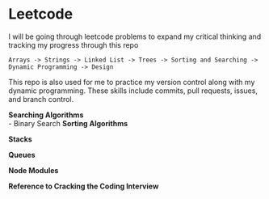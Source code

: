 # Leetcode

I will be going through leetcode problems to expand my critical thinking and tracking my progress through this repo

    
    Arrays -> Strings -> Linked List -> Trees -> Sorting and Searching -> Dynamic Programming -> Design


This repo is also used for me to practice my version control along with my dynamic programming.
These skills include commits, pull requests, issues, and branch control.

__Searching Algorithms__ <br />
    - Binary Search
__Sorting Algorithms__ <br />

__Stacks__ <br />

__Queues__ <br />

__Node Modules__ <br />

__Reference to Cracking the Coding Interview__ <br />
